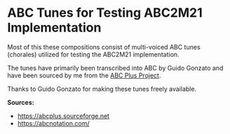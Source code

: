 # ABC Tunes for Testing ABC2M21 Implementation

Most of this these compositions consist of multi-voiced ABC tunes (chorales) utilized for testing the ABC2M21 
implementation.

The tunes have primarily been transcribed into ABC by Guido Gonzato and have been sourced by me from the
[ABC Plus Project](https://abcplus.sourceforge.net). 

Thanks to Guido Gonzato for making these tunes freely available.

**Sources:**

* https://abcplus.sourceforge.net
* https://abcnotation.com/
